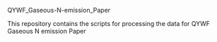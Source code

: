 
QYWF_Gaseous-N-emission_Paper 

This repository contains the scripts for processing the data for QYWF Gaseous N emission Paper
